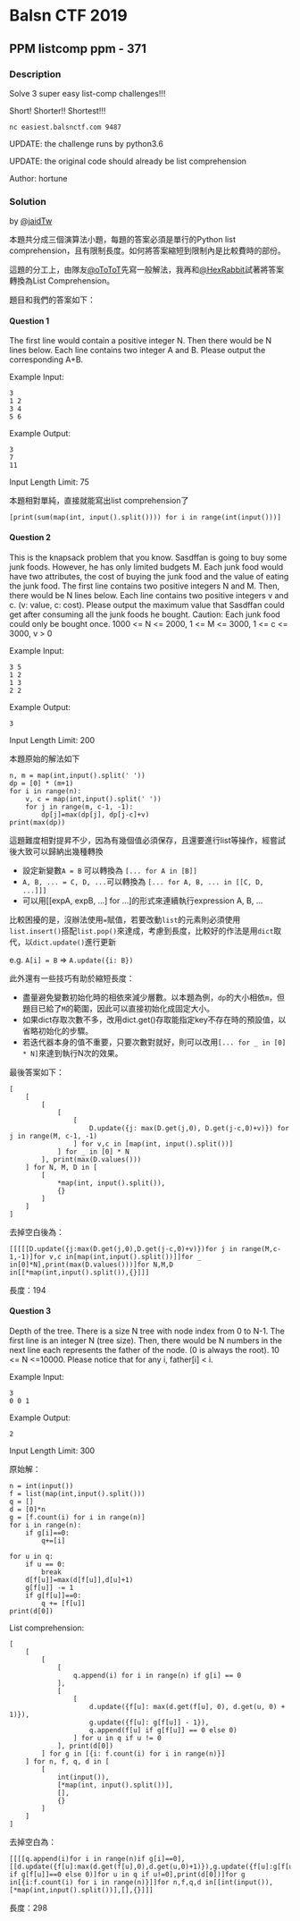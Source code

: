 # Balsn CTF 2019

## PPM listcomp ppm - 371

### Description

Solve 3 super easy list-comp challenges!!!

Short! Shorter!! Shortest!!!
```
nc easiest.balsnctf.com 9487
```
UPDATE: the challenge runs by python3.6

UPDATE: the original code should already be list comprehension

Author: hortune

### Solution

by [@jaidTw](https://github.com/jaidTw)

本題共分成三個演算法小題，每題的答案必須是單行的Python list comprehension，且有限制長度。如何將答案縮短到限制內是比較費時的部份。

這題的分工上，由隊友[@oToToT](https://github.com/oToToT)先寫一般解法，我再和[@HexRabbit](https://github.com/HexRabbit)試著將答案轉換為List Comprehension。

題目和我們的答案如下：

#### Question 1

The first line would contain a positive integer N. Then there would be N lines below. Each line contains two integer A and B. Please output the corresponding A+B.


Example Input:
```
3
1 2
3 4
5 6
```

Example Output:
```
3
7
11
```
Input Length Limit: 75


本題相對單純，直接就能寫出list comprehension了
```python3
[print(sum(map(int, input().split()))) for i in range(int(input()))]
```

#### Question 2

This is the knapsack problem that you know. Sasdffan is going to buy some junk foods. However, he has only limited budgets M. Each junk food would have two attributes, the cost of buying the junk food and the value of eating the junk food. The first line contains two positive integers N and M. Then, there would be N lines below. Each line contains two positive integers v and c. (v: value, c: cost). Please output the maximum value that Sasdffan could get after consuming all the junk foods he bought. Caution: Each junk food could only be bought once.
1000 <= N <= 2000, 1 <= M <= 3000, 1 <= c <= 3000, v > 0


Example Input:
```
3 5
1 2
1 3
2 2
```
Example Output:
```
3
```

Input Length Limit: 200

本題原始的解法如下
```python3
n, m = map(int,input().split(' '))
dp = [0] * (m+1)
for i in range(n):
    v, c = map(int,input().split(' '))
    for j in range(m, c-1, -1):
        dp[j]=max(dp[j], dp[j-c]+v)
print(max(dp))
```

這題難度相對提昇不少，因為有幾個值必須保存，且還要進行list等操作，經嘗試後大致可以歸納出幾種轉換

* 設定新變數`A = B` 可以轉換為 `[... for A in [B]]`
* `A, B, ... = C, D, ...`可以轉換為 `[... for A, B, ... in [[C, D, ...]]]`
* 可以用[[expA, expB, ...] for ...]的形式來連續執行expression A, B, ...

比較困擾的是，沒辦法使用`=`賦值，若要改動`list`的元素則必須使用`list.insert()`搭配`list.pop()`來達成，考慮到長度，比較好的作法是用`dict`取代，以`dict.update()`進行更新

e.g. `A[i] = B` => `A.update({i: B})`

此外還有一些技巧有助於縮短長度：
* 盡量避免變數初始化時的相依來減少層數。以本題為例，`dp`的大小相依`m`，但題目已給了`M`的範圍，因此可以直接初始化成固定大小。
* 如果dict存取次數不多，改用dict.get()存取能指定key不存在時的預設值，以省略初始化的步驟。
* 若迭代器本身的值不重要，只要次數對就好，則可以改用`[... for _ in [0] * N]`來達到執行N次的效果。

最後答案如下：

```python3
[
    [
        [
            [
                [
                    D.update({j: max(D.get(j,0), D.get(j-c,0)+v)}) for j in range(M, c-1, -1)
                ] for v,c in [map(int, input().split())]
            ] for _ in [0] * N
        ], print(max(D.values()))
    ] for N, M, D in [
        [
            *map(int, input().split()),
            {}
        ]
    ]
]
```

去掉空白後為：

```python3
[[[[[D.update({j:max(D.get(j,0),D.get(j-c,0)+v)})for j in range(M,c-1,-1)]for v,c in[map(int,input().split())]]for _ in[0]*N],print(max(D.values()))]for N,M,D in[[*map(int,input().split()),{}]]]
```
長度：194

#### Question 3

Depth of the tree. There is a size N tree with node index from 0 to N-1. The first line is an integer N (tree size). Then, there would be N numbers in the next line each represents the father of the node. (0 is always the root). 10 <= N <=10000. Please notice that for any i, father[i] < i.


Example Input:
```
3
0 0 1
```

Example Output:
```
2
```

Input Length Limit: 300

原始解：
```python3
n = int(input())
f = list(map(int,input().split()))
q = []
d = [0]*n
g = [f.count(i) for i in range(n)]
for i in range(n):
    if g[i]==0:
        q+=[i]

for u in q:
    if u == 0:
        break
    d[f[u]]=max(d[f[u]],d[u]+1)
    g[f[u]] -= 1
    if g[f[u]]==0:
        q += [f[u]]
print(d[0])
```

List comprehension:
```python3
[
    [
        [
            [
                q.append(i) for i in range(n) if g[i] == 0
            ],
            [
                [
                    d.update({f[u]: max(d.get(f[u], 0), d.get(u, 0) + 1)}),
                    g.update({f[u]: g[f[u]] - 1}),
                    q.append(f[u] if g[f[u]] == 0 else 0)
                ] for u in q if u != 0
            ], print(d[0])
        ] for g in [{i: f.count(i) for i in range(n)}]
    ] for n, f, q, d in [
        [
            int(input()),
            [*map(int, input().split())],
            [],
            {}
        ]
    ]
]
```
去掉空白為：
```python3
[[[[q.append(i)for i in range(n)if g[i]==0],[[d.update({f[u]:max(d.get(f[u],0),d.get(u,0)+1)}),g.update({f[u]:g[f[u]]-1}),q.append(f[u] if g[f[u]]==0 else 0)]for u in q if u!=0],print(d[0])]for g in[{i:f.count(i) for i in range(n)}]]for n,f,q,d in[[int(input()),[*map(int,input().split())],[],{}]]]
```

長度：298
